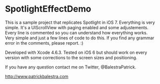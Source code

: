 SpotlightEffectDemo
===================

This is a sample project that replicates Spotlight in iOS 7. 
Everything is very simple. It's a UIScrollView with paging enabled and some adjustements. Every line is commented so you can understand how everything works. Very simple and just a few lines of code to do this.
If you find any grammar error in the comments, please report. :)

Developed with Xcode 4.6.3. Tested on iOS 6 but should work on every version with some corrections to the screen sizes and positioning.

If you have any question contact me on Twitter, @BalestraPatrick.


http://www.patrickbalestra.com
